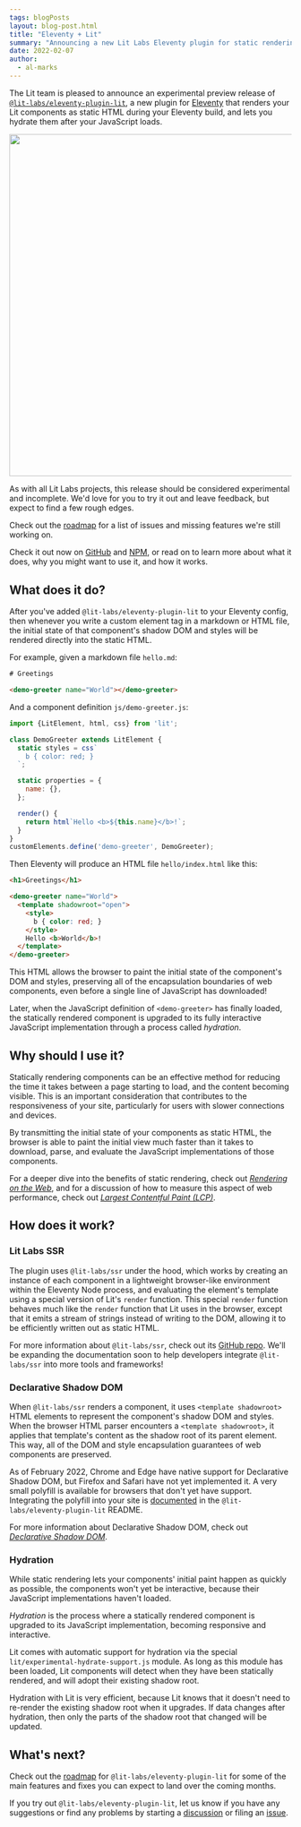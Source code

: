 ```yaml
---
tags: blogPosts
layout: blog-post.html
title: "Eleventy + Lit"
summary: "Announcing a new Lit Labs Eleventy plugin for static rendering of Lit components"
date: 2022-02-07
author:
  - al-marks
---
```


The Lit team is pleased to announce an experimental preview release of
[`@lit-labs/eleventy-plugin-lit`](https://github.com/lit/lit/tree/main/packages/labs/eleventy-plugin-lit),
a new plugin for [Eleventy](https://www.11ty.dev/) that renders your Lit
components as static HTML during your Eleventy build, and lets you hydrate them
after your JavaScript loads.

<img src="/images/blog/eleventy/repo-screenshot.png" width="600" height="611.52" class="block centered">

<aside class="warning">

As with all Lit Labs projects, this release should be considered experimental
and incomplete. We'd love for you to try it out and leave feedback, but expect
to find a few rough edges.

Check out the <a
href="https://github.com/lit/lit/tree/main/packages/labs/eleventy-plugin-lit">roadmap</a>
for a list of issues and missing features we're still working on.

</aside>

Check it out now on
[GitHub](https://github.com/lit/lit/tree/main/packages/labs/eleventy-plugin-lit)
and [NPM](https://www.npmjs.com/package/@lit-labs/eleventy-plugin-lit), or read
on to learn more about what it does, why you might want to use it, and how it
works.

## What does it do?

After you've added `@lit-labs/eleventy-plugin-lit` to your Eleventy config, then
whenever you write a custom element tag in a markdown or HTML file, the initial
state of that component's shadow DOM and styles will be rendered directly into
the static HTML.

For example, given a markdown file `hello.md`:

```html
# Greetings

<demo-greeter name="World"></demo-greeter>
```

And a component definition `js/demo-greeter.js`:

```js
import {LitElement, html, css} from 'lit';

class DemoGreeter extends LitElement {
  static styles = css`
    b { color: red; }
  `;

  static properties = {
    name: {},
  };

  render() {
    return html`Hello <b>${this.name}</b>!`;
  }
}
customElements.define('demo-greeter', DemoGreeter);
```

Then Eleventy will produce an HTML file `hello/index.html` like this:

```html
<h1>Greetings</h1>

<demo-greeter name="World">
  <template shadowroot="open">
    <style>
      b { color: red; }
    </style>
    Hello <b>World</b>!
  </template>
</demo-greeter>
```

This HTML allows the browser to paint the initial state of the component's DOM
and styles, preserving all of the encapsulation boundaries of web components,
even before a single line of JavaScript has downloaded!

Later, when the JavaScript definition of `<demo-greeter>` has finally loaded,
the statically rendered component is upgraded to its fully interactive
JavaScript implementation through a process called *hydration*.

## Why should I use it?

Statically rendering components can be an effective method for reducing the time
it takes between a page starting to load, and the content becoming visible. This
is an important consideration that contributes to the responsiveness of your
site, particularly for users with slower connections and devices.

By transmitting the initial state of your components as static HTML, the browser
is able to paint the initial view much faster than it takes to download, parse,
and evaluate the JavaScript implementations of those components.

For a deeper dive into the benefits of static rendering, check out *[Rendering
on the
Web](https://developers.google.com/web/updates/2019/02/rendering-on-the-web)*,
and for a discussion of how to measure this aspect of web performance, check out
*[Largest Contentful Paint (LCP)](https://web.dev/lcp/)*.

## How does it work?

### Lit Labs SSR

The plugin uses `@lit-labs/ssr` under the hood, which works by creating an
instance of each component in a lightweight browser-like environment within the
Eleventy Node process, and evaluating the element's template using a special
version of Lit's `render` function. This special `render` function behaves much
like the `render` function that Lit uses in the browser, except that it emits a
stream of strings instead of writing to the DOM, allowing it to be efficiently
written out as static HTML.

For more information about `@lit-labs/ssr`, check out its [GitHub
repo](https://github.com/lit/lit/tree/main/packages/labs/ssr). We'll be
expanding the documentation soon to help developers integrate `@lit-labs/ssr`
into more tools and frameworks!

### Declarative Shadow DOM

When `@lit-labs/ssr` renders a component, it uses `<template shadowroot>` HTML
elements to represent the component's shadow DOM and styles. When the browser
HTML parser encounters a `<template shadowroot>`, it applies that template's
content as the shadow root of its parent element. This way, all of the DOM and
style encapsulation guarantees of web components are preserved.

As of February 2022, Chrome and Edge have native support for Declarative Shadow
DOM, but Firefox and Safari have not yet implemented it. A very small polyfill
is available for browsers that don't yet have support. Integrating the polyfill
into your site is
[documented](https://github.com/lit/lit/tree/main/packages/labs/eleventy-plugin-lit#polyfill)
in the `@lit-labs/eleventy-plugin-lit` README.

For more information about Declarative Shadow DOM, check out *[Declarative
Shadow DOM](https://web.dev/declarative-shadow-dom/)*.

### Hydration

While static rendering lets your components' initial paint happen as quickly as
possible, the components won't yet be interactive, because their JavaScript
implementations haven't loaded.

*Hydration* is the process where a statically rendered component is upgraded to
its JavaScript implementation, becoming responsive and interactive.

Lit comes with automatic support for hydration via the special
`lit/experimental-hydrate-support.js` module. As long as this module has been
loaded, Lit components will detect when they have been statically rendered, and
will adopt their existing shadow root.

Hydration with Lit is very efficient, because Lit knows that it doesn't need to
re-render the existing shadow root when it upgrades. If data changes after
hydration, then only the parts of the shadow root that changed will be updated.

## What's next?

Check out the
[roadmap](https://github.com/lit/lit/tree/main/packages/labs/eleventy-plugin-lit#roadmap)
for `@lit-labs/eleventy-plugin-lit` for some of the main features and fixes you
can expect to land over the coming months.

If you try out `@lit-labs/eleventy-plugin-lit`, let us know if you have any
suggestions or find any problems by starting a
[discussion](https://github.com/lit/lit/discussions) or filing an
[issue](https://github.com/lit/lit/issues).
